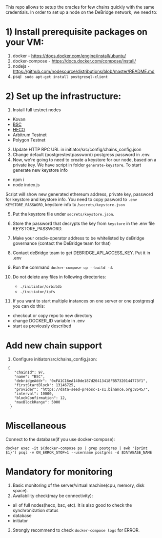 This repo allows to setup the oracles for few chains quickly with the same credentials.
In order to set up a node on the DeBridge network, we need to:

# 1) Install prerequisite packages on your VM:

  1. docker
    - https://docs.docker.com/engine/install/ubuntu/
  2. docker-compose
    - https://docs.docker.com/compose/install/
  3. nodejs
    - https://github.com/nodesource/distributions/blob/master/README.md
  5. psql
    ``` sudo apt-get install postgresql-client```

# 2) Set up the infrastructure:
1. Install full testnet nodes
  - Kovan
  - [BSC](https://docs.binance.org/smart-chain/developer/fullnode.html)
  - [HECO](https://docs.hecochain.com/#/en-us/dev/deploy)
  - Arbitrum Testnet
  - Polygon Testnet
2. Update HTTP RPC URL in initiator/src/config/chains_config.json
3. Change default (postgrestestpassword) postgress password in .env.
4. Now, we're going to need to create a keystore for our node, based on a private key. We have script in folder `generate-keystore`. To start generate new keystore info

  - npm i
  - node index.js

  Script will show new generated ethereum address, private key, password for keystore and keystore info. You need to copy pasword to `.env KEYSTORE_PASSWORD`, keystore info to /`secrets/keystore.json`

5. Put the keystore file under `secrets/keystore.json`.
6. Store the password that decrypts the key from `keystore` in the .env file KEYSTORE_PASSWORD.
7. Make your oracle-operator address to be whitelisted by deBridge governance (contact the DeBridge team for that)
8. Contact deBridge team to get DEBRIDGE_API_ACCESS_KEY. Put it in .env
9. Run the command `docker-compose up --build -d`.
10. Do not delete any files in following directories:
    - `./initiator/orbitdb`
    - `./initiator/ipfs`

11. If you want to start multiple instances on one server or one postgresql you can do this:
  - checkout or copy repo to new directory
  - change DOCKER_ID variable in .env
  - start as previously described


# Add new chain support

1. Configure initiator/src/chains_config.json:

```
 {
    "chainId": 97,
    "name": "BSC",
    "debridgeAddr": "0xFA1C16eA140de187d20413418FB57320144773f1",
    "firstStartBlock": 13146725,
    "provider": "https://data-seed-prebsc-1-s1.binance.org:8545/",
    "interval": 10000,
    "blockConfirmation": 12,
    "maxBlockRange": 5000
  }
```

# Miscellaneous

Connect to the database(if you use docker-compose):

```
docker exec -it $(docker-compose ps | grep postgres | awk '{print $1}') psql -v ON_ERROR_STOP=1 --username postgres -d $DATABASE_NAME
```
# Mandatory for monitoring

1. Basic monitoring of the server/virtual machine(cpu, memory, disk space).
2. Availability check(may be connectivity):
  - all of full nodes(heco, bsc, etc). It is also good to check the synchronization status
  - database
  - initiator
3. Strongly recommend to check `docker-compose logs` for ERROR.
